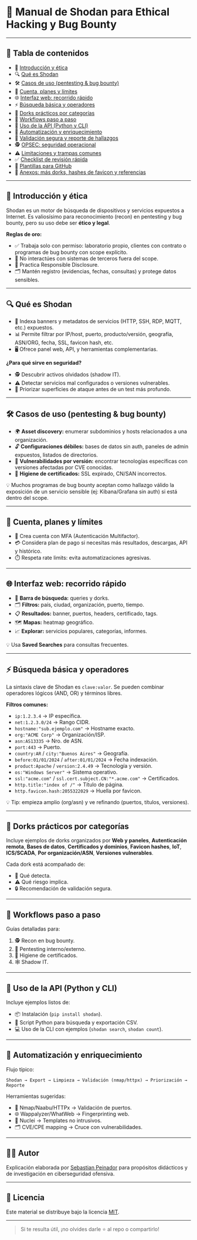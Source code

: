 # 📖 Manual de Shodan para Ethical Hacking y Bug Bounty

---

## 📑 Tabla de contenidos

- 📘 [Introducción y ética](#-introducción-y-ética)
- 🔍 [Qué es Shodan](#-qué-es-shodan)
- 🛠️ [Casos de uso (pentesting & bug bounty)](#-casos-de-uso-pentesting--bug-bounty)
- 👤 [Cuenta, planes y límites](#-cuenta-planes-y-límites)
- 🌐 [Interfaz web: recorrido rápido](#-interfaz-web-recorrido-rápido)
- ⚡ [Búsqueda básica y operadores](#-búsqueda-básica-y-operadores)
- 🧰 [Dorks prácticos por categorías](#-dorks-prácticos-por-categorías)
- 🔄 [Workflows paso a paso](#-workflows-paso-a-paso)
- 🐍 [Uso de la API (Python y CLI)](#-uso-de-la-api-python-y-cli)
- 🤖 [Automatización y enriquecimiento](#-automatización-y-enriquecimiento)
- 📝 [Validación segura y reporte de hallazgos](#-validación-segura-y-reporte-de-hallazgos)
- 🕵️ [OPSEC: seguridad operacional](#-opsec-seguridad-operacional)
- ⚠️ [Limitaciones y trampas comunes](#-limitaciones-y-trampas-comunes)
- ✅ [Checklist de revisión rápida](#-checklist-de-revisión-rápida)
- 📂 [Plantillas para GitHub](#-plantillas-para-github)
- 📎 [Anexos: más dorks, hashes de favicon y referencias](#-anexos-más-dorks-hashes-de-favicon-y-referencias)

---

## 📘 Introducción y ética
Shodan es un motor de búsqueda de dispositivos y servicios expuestos a Internet. Es valiosísimo para reconocimiento (recon) en pentesting y bug bounty, pero su uso debe ser **ético y legal**.

**Reglas de oro:**
- ✅ Trabaja solo con permiso: laboratorio propio, clientes con contrato o programas de bug bounty con scope explícito.  
- 🚫 No interactúes con sistemas de terceros fuera del scope.  
- 📢 Practica Responsible Disclosure.  
- 🗂️ Mantén registro (evidencias, fechas, consultas) y protege datos sensibles.  

---

## 🔍 Qué es Shodan
- 🔎 Indexa banners y metadatos de servicios (HTTP, SSH, RDP, MQTT, etc.) expuestos.  
- 📊 Permite filtrar por IP/host, puerto, producto/versión, geografía, ASN/ORG, fecha, SSL, favicon hash, etc.  
- 🖥️ Ofrece panel web, API, y herramientas complementarias.  

**¿Para qué sirve en seguridad?**
- 🕵️ Descubrir activos olvidados (shadow IT).  
- ⚠️ Detectar servicios mal configurados o versiones vulnerables.  
- 🎯 Priorizar superficies de ataque antes de un test más profundo.  

---

## 🛠️ Casos de uso (pentesting & bug bounty)
- 🌍 **Asset discovery:** enumerar subdominios y hosts relacionados a una organización.  
- 🔓 **Configuraciones débiles:** bases de datos sin auth, paneles de admin expuestos, listados de directorios.  
- 🐞 **Vulnerabilidades por versión:** encontrar tecnologías específicas con versiones afectadas por CVE conocidas.  
- 🔐 **Higiene de certificados:** SSL expirado, CN/SAN incorrectos.  

💡 Muchos programas de bug bounty aceptan como hallazgo válido la exposición de un servicio sensible (ej: Kibana/Grafana sin auth) si está dentro del scope.  

---

## 👤 Cuenta, planes y límites
- 🔑 Crea cuenta con MFA (Autenticación Multifactor).  
- 💳 Considera plan de pago si necesitas más resultados, descargas, API y histórico.  
- ⏱️ Respeta rate limits: evita automatizaciones agresivas.  

---

## 🌐 Interfaz web: recorrido rápido
- 🔎 **Barra de búsqueda:** queries y dorks.  
- 🗂️ **Filtros:** país, ciudad, organización, puerto, tiempo.  
- 📋 **Resultados:** banner, puertos, headers, certificado, tags.  
- 🗺️ **Mapas:** heatmap geográfico.  
- 📈 **Explorar:** servicios populares, categorías, informes.  

💡 Usa **Saved Searches** para consultas frecuentes.  

---

## ⚡ Búsqueda básica y operadores
La sintaxis clave de Shodan es `clave:valor`. Se pueden combinar operadores lógicos (AND, OR) y términos libres.

**Filtros comunes:**
- `ip:1.2.3.4` → IP específica.  
- `net:1.2.3.0/24` → Rango CIDR.  
- `hostname:"sub.ejemplo.com"` → Hostname exacto.  
- `org:"ACME Corp"` → Organización/ISP.  
- `asn:AS13335` → Nro. de ASN.  
- `port:443` → Puerto.  
- `country:AR` / `city:"Buenos Aires"` → Geografía.  
- `before:01/01/2024` / `after:01/01/2024` → Fecha indexación.  
- `product:Apache` / `version:2.4.49` → Tecnología y versión.  
- `os:"Windows Server"` → Sistema operativo.  
- `ssl:"acme.com"` / `ssl.cert.subject.CN:"*.acme.com"` → Certificados.  
- `http.title:"index of /"` → Título de página.  
- `http.favicon.hash:2055322029` → Huella por favicon.  

💡 Tip: empieza amplio (org/asn) y ve refinando (puertos, títulos, versiones).  

---

## 🧰 Dorks prácticos por categorías
Incluye ejemplos de dorks organizados por **Web y paneles**, **Autenticación remota**, **Bases de datos**, **Certificados y dominios**, **Favicon hashes**, **IoT**, **ICS/SCADA**, **Por organización/ASN**, **Versiones vulnerables**.

Cada dork está acompañado de:
- 📌 Qué detecta.  
- ⚠️ Qué riesgo implica.  
- 🔒 Recomendación de validación segura.  

---

## 🔄 Workflows paso a paso
Guías detalladas para:
1. 🕵️ Recon en bug bounty.  
2. 🔐 Pentesting interno/externo.  
3. 📜 Higiene de certificados.  
4. 🕸️ Shadow IT.  

---

## 🐍 Uso de la API (Python y CLI)
Incluye ejemplos listos de:
- 📦 Instalación (`pip install shodan`).  
- 🐍 Script Python para búsqueda y exportación CSV.  
- 💻 Uso de la CLI con ejemplos (`shodan search`, `shodan count`).  

---

## 🤖 Automatización y enriquecimiento
Flujo típico:
```
Shodan → Export → Limpieza → Validación (nmap/httpx) → Priorización → Reporte
```

Herramientas sugeridas:
- 🔎 Nmap/Naabu/HTTPx → Validación de puertos.  
- 🌐 Wappalyzer/WhatWeb → Fingerprinting web.  
- 📑 Nuclei → Templates no intrusivos.  
- 🗂️ CVE/CPE mapping → Cruce con vulnerabilidades.  

________________________________________
## 🧑‍🏫 Autor

Explicación elaborada por [Sebastian Peinador](https://www.linkedin.com/in/sebastian-j-peinador/) para propósitos didácticos y de investigación en ciberseguridad ofensiva.

________________________________________

## 📄 Licencia

Este material se distribuye bajo la licencia [MIT](LICENSE).

________________________________________

> Si te resulta útil, ¡no olvides darle ⭐ al repo o compartirlo!

